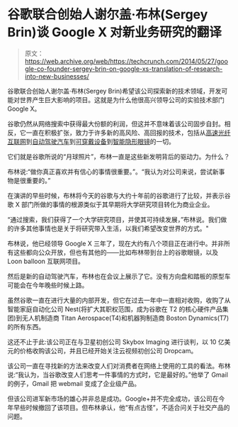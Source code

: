 # 谷歌联合创始人谢尔盖·布林(Sergey Brin)谈 Google X 对新业务研究的翻译 

> 原文：<https://web.archive.org/web/https://techcrunch.com/2014/05/27/google-co-founder-sergey-brin-on-google-xs-translation-of-research-into-new-businesses/>

谷歌联合创始人谢尔盖·布林(Sergey Brin)希望该公司探索新的技术领域，开发可能对世界产生巨大影响的项目。这就是为什么他很高兴领导公司的实验技术部门 Google X。

谷歌仍然从网络搜索中获得最大份额的利润，但这并不意味着该公司固步自封。相反，它一直在积极扩张，致力于许多新的高风险、高回报的技术，包括从[高速光纤互联网](https://web.archive.org/web/20230124050014/https://techcrunch.com/2014/02/19/google-plans-to-expand-fiber-to-34-additional-u-s-cities/)到[自动驾驶汽车](https://web.archive.org/web/20230124050014/https://techcrunch.com/2014/05/14/googles-self-driving-car-project-is-a-worlds-fair-fantasy-turned-city-street-reality/)到[可穿戴设备](https://web.archive.org/web/20230124050014/https://techcrunch.com/2014/03/15/why-we-hate-google-glass-and-all-new-tech/)到[智能隐形眼镜](https://web.archive.org/web/20230124050014/https://techcrunch.com/2014/04/14/google-patents-tiny-cameras-embedded-in-contact-lenses/)的一切。

它们就是谷歌所说的“月球照片”，布林一直是这些新发明背后的驱动力。为什么？

布林说:“做你真正喜欢并有信心的事情很重要。”。“我认为对公司来说，尝试新事物是很重要的。”

在演讲的早些时候，布林将今天的谷歌与大约十年前的谷歌进行了比较，并表示谷歌 X 部门所做的事情的根源类似于其早期将大学研究项目转化为商业企业。

“通过搜索，我们获得了一个大学研究项目，并使其可持续发展，”布林说。我们做的许多其他事情也是关于将研究带入生活，以我们希望改变世界的方式。"

布林说，他已经领导 Google X 三年了，现在大约有八个项目正在进行中。并非所有这些都向公众开放，但也有其他的——比如布林带到台上的谷歌眼镜，以及 Loon balloon 互联网项目。

然后是新的自动驾驶汽车，布林也在会议上展示了它。没有方向盘和踏板的原型车可能会在今年晚些时候上路。

虽然谷歌一直在进行大量的内部开发，但它在过去一年中一直相对收购，收购了从智能家庭自动化公司 Nest(将扩大其职权范围，成为谷歌在 T2 的核心硬件产品集团)到无人机制造商 Titan Aerospace(T4)和机器狗制造商 Boston Dynamics(T7)的所有东西。

这还不止于此:该公司正在与卫星初创公司 Skybox Imaging 进行谈判，以 10 亿美元的价格收购该公司，并且已经开始关注云视频初创公司 Dropcam。

该公司一直在寻找新的方法来改变人们对消费者在网络上使用的工具的看法。布林说:“我认为，当谷歌改变人们思考一件事情的方式时，它是最好的。”他举了 Gmail 的例子，Gmail 把 webmail 变成了企业级产品。

但该公司进军新市场的雄心并非总是成功。Google+并不完全成功，该公司在今年早些时候撤回了该项目。但布林承认，他“有点古怪”，不适合问关于社交产品的问题。